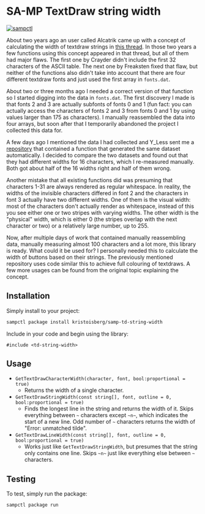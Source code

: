 # SA-MP TextDraw string width

[![sampctl](https://shields.southcla.ws/badge/sampctl-samp--td--string--width-2f2f2f.svg?style=for-the-badge)](https://github.com/kristoisberg/samp-td-string-width)

About two years ago an user called Alcatrik came up with a concept of calculating the width of textdraw strings in [this thread](https://forum.sa-mp.com/showthread.php?t=618883). In those two years a few functions using this concept appeared in that thread, but all of them had major flaws. The first one by Crayder didn't include the first 32 characters of the ASCII table. The next one by Freaksten fixed that flaw, but neither of the functions also didn't take into account that there are four different textdraw fonts and just used the first array in `fonts.dat`.

About two or three months ago I needed a correct version of that function so I started digging into the data in `fonts.dat`. The first discovery I made is that fonts 2 and 3 are actually subfonts of fonts 0 and 1 (fun fact: you can actually access the characters of fonts 2 and 3 from fonts 0 and 1 by using values larger than 175 as characters). I manually reassembled the data into four arrays, but soon after that I temporarily abandoned the project I collected this data for.

A few days ago I mentioned the data I had collected and Y_Less sent me a [repository](https://github.com/On3d4y/TextDrawColour.inc) that contained a function that generated the same dataset automatically. I decided to compare the two datasets and found out that they had different widths for 16 characters, which I re-measured manually. Both got about half of the 16 widths right and half of them wrong.

Another mistake that all existing functions did was presuming that characters 1-31 are always rendered as regular whitespace. In reality, the widths of the invisible characters differed in font 2 and the characters in font 3 actually have two different widths. One of them is the visual width: most of the characters don't actually render as whitespace, instead of this you see either one or two stripes with varying widths. The other width is the "physical" width, which is either 0 (the stripes overlap with the next character or two) or a relatively large number, up to 255.

Now, after multiple days of work that contained manually reassembling data, manually measuring almost 100 characters and a lot more, this library is ready. What could it be used for? I personally needed this to calculate the width of buttons based on their strings. The previously mentioned repository uses code similar this to achieve full colouring of textdraws. A few more usages can be found from the original topic explaining the concept.

## Installation

Simply install to your project:

```bash
sampctl package install kristoisberg/samp-td-string-width
```

Include in your code and begin using the library:

```pawn
#include <td-string-width>
```

## Usage

- `GetTextDrawCharacterWidth(character, font, bool:proportional = true)`
  - Returns the width of a single character.
- `GetTextDrawStringWidth(const string[], font, outline = 0, bool:proportional = true)`
  - Finds the longest line in the string and returns the width of it. Skips everything between `~` characters except `~n~`, which indicates the start of a new line. Odd number of `~` characters returns the width of "Error: unmatched tilde".
- `GetTextDrawLineWidth(const string[], font, outline = 0, bool:proportional = true)`
  - Works just like `GetTextDrawStringWidth`, but presumes that the string only contains one line. Skips `~n~` just like everything else between `~` characters.

## Testing

To test, simply run the package:

```bash
sampctl package run
```
